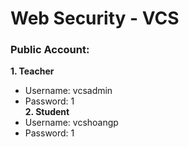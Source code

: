 # Web Security - VCS
### Public Account:
**1. Teacher**
* Username: vcsadmin
* Password: 1<br/>
**2. Student**
* Username: vcshoangp
* Password: 1
